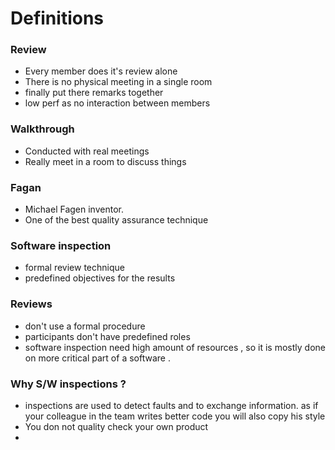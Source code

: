 # Definitions 
### Review
- Every member does it's review alone 
- There is no physical meeting in a single room
- finally put there remarks together 
- low perf as no interaction between members

### Walkthrough 
- Conducted with real meetings 
- Really meet in a room to discuss things 

### Fagan 
- Michael Fagen inventor. 
- One of the best quality assurance  technique 

### Software inspection 
- formal review technique 
- predefined objectives for the results

### Reviews 
- don't use a formal procedure
- participants don't have predefined roles 
- software inspection need high amount of resources , so it is mostly done on more critical part of a software .

### Why S/W inspections ?
- inspections are used to detect faults and to exchange information. as if your colleague in the team writes better code you will also copy his style 
- You don not quality check your  own product 
- 

